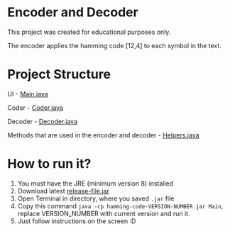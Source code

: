 # Encoder and Decoder

This project was created for educational purposes only.

The encoder applies the hamming code [12,4] to each symbol in the text.

# Project Structure

UI - [Main.java](src%2Fmain%2Fjava%2FMain.java)

Coder - [Coder.java](src%2Fmain%2Fjava%2FCoder.java)

Decoder - [Decoder.java](src%2Fmain%2Fjava%2FDecoder.java)

Methods that are used in the encoder and decoder - [Helpers.java](src%2Fmain%2Fjava%2FHelpers.java)

# How to run it?

1. You must have the JRE (minimum version 8) installed
2. Download latest [release-file.jar](https://github.com/bruch-alex/hamming-code/releases)
3. Open Terminal in directory, where you saved `.jar` file
4. Copy this command `java -cp hamming-code-VERSION-NUMBER.jar Main`, replace VERSION_NUMBER with current version and
   run it.
5. Just follow instructions on the screen :D
